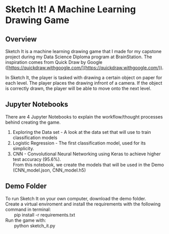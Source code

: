 # Sketch It! A Machine Learning Drawing Game

## Overview
Sketch It is a machine learning drawing game that I made for my capstone project during my Data Science Diploma program at BrainStation.  The inspiration comes from Quick Draw by Google ([https://quickdraw.withgoogle.com/](https://quickdraw.withgoogle.com/)).  

In Sketch It, the player is tasked with drawing a certain object on paper for each level.  The player places the drawing infront of a camera.  If the object is correctly drawn, the player will be able to move onto the next level.  

## Jupyter Notebooks
There are 4 Jupyter Notebooks to explain the workflow/thought processes behind creating the game.  
1. Exploring the Data set - A look at the data set that will use to train classification models  
2. Logistic Regression - The first classification model, used for its simplicity.  
3. CNN - Convolutional Neural Networking using Keras to achieve higher test accuracy (95.6%).  
From this notebook, we create the models that will be used in the Demo (CNN_model.json, CNN_model.h5)


## Demo Folder
To run Sketch It on your own computer, download the demo folder.  
Create a virtual enviroment and install the requirements with the following command in terminal:  
&nbsp;&nbsp;&nbsp;&nbsp;&nbsp;&nbsp; pip install -r requirements.txt  
Run the game with:  
&nbsp;&nbsp;&nbsp;&nbsp;&nbsp;&nbsp; python sketch_it.py  
